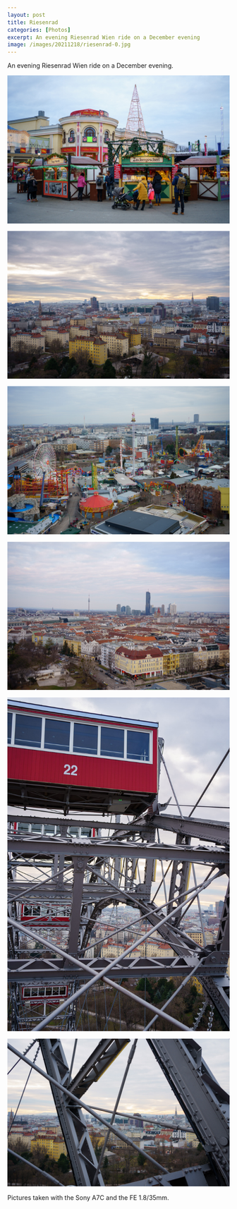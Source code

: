 ```yaml
---
layout: post
title: Riesenrad
categories: [Photos]
excerpt: An evening Riesenrad Wien ride on a December evening
image: /images/20211218/riesenrad-0.jpg
---
```


An evening Riesenrad Wien ride on a December evening.

![Riesenrad Wien](../images/20211218/riesenrad-0.jpg)

![Riesenrad Wien](../images/20211218/riesenrad-1.jpg)

![Riesenrad Wien](../images/20211218/riesenrad-2.jpg)

![Riesenrad Wien](../images/20211218/riesenrad-3.jpg)

![Riesenrad Wien](../images/20211218/riesenrad-4.jpg)

![Riesenrad Wien](../images/20211218/riesenrad-5.jpg)


Pictures taken with the Sony A7C and the FE 1.8/35mm.